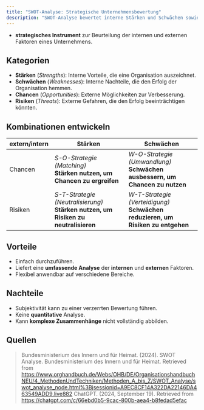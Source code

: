 ```yaml
---
title: "SWOT-Analyse: Strategische Unternehmensbewertung"
description: "SWOT-Analyse bewertet interne Stärken und Schwächen sowie externe Chancen und Risiken eines Unternehmens. Sie hilft bei der Entwicklung von Strategien durch Kombination der Faktoren. Einfach durchzuführen, aber subjektiv und nicht quantitativ."
---
```


- **strategisches Instrument** zur Beurteilung der internen und externen Faktoren eines Unternehmens.

## Kategorien

- **Stärken** (_Strengths_): Interne Vorteile, die eine Organisation auszeichnet.
- **Schwächen** (_Weaknesses_): Interne Nachteile, die den Erfolg der Organisation hemmen.
- **Chancen** (_Opportunities_): Externe Möglichkeiten zur Verbesserung.
- **Risiken** (_Threats_): Externe Gefahren, die den Erfolg beeinträchtigen könnten.

## Kombinationen entwickeln

| extern/intern | Stärken                                                                               | Schwächen                                                                          |
| ------------- | ------------------------------------------------------------------------------------- | ---------------------------------------------------------------------------------- |
| Chancen       | *S-O-Strategie (Matching)*<br>**Stärken nutzen, um Chancen zu ergreifen**             | *W-O-Strategie (Umwandlung)*<br>**Schwächen ausbessern, um Chancen zu nutzen**     |
| Risiken       | *S-T-Strategie (Neutralisierung)*<br>**Stärken nutzen, um Risiken zu neutralisieren** | *W-T-Strategie (Verteidigung)*<br>**Schwächen reduzieren, um Risiken zu entgehen** |

## Vorteile
- Einfach durchzuführen.
- Liefert eine **umfassende Analyse** der **internen** und **externen** Faktoren.
- Flexibel anwendbar auf verschiedene Bereiche.

## Nachteile
- Subjektivität kann zu einer verzerrten Bewertung führen.
- Keine **quantitative** Analyse.
- Kann **komplexe Zusammenhänge** nicht vollständig abbilden.

## Quellen
>Bundesministerium des Innern und für Heimat. (2024). SWOT Analyse. Bundesministerium des Innern und für Heimat. Retrieved from https://www.orghandbuch.de/Webs/OHB/DE/OrganisationshandbuchNEU/4_MethodenUndTechniken/Methoden_A_bis_Z/SWOT_Analyse/swot_analyse_node.html%3Bjsessionid=A9EC8CF14A322DA22146DA463549ADD9.live882
>ChatGPT. (2024, September 19). Retrieved from https://chatgpt.com/c/66ebd0b5-9cac-800b-aea4-b8fedad5efac
